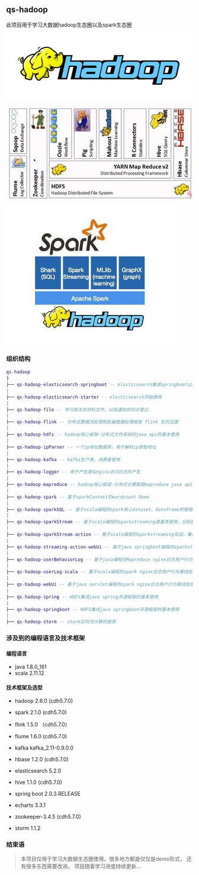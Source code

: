 ## qs-hadoop
  此项目用于学习大数据hadoop生态圈以及spark生态圈
  
![hadoop](qs-hadoop-file/images/hadoop.jpg)

![hadoop-Ecosphere](qs-hadoop-file/images/hadoop-Ecosphere.png)  

![spark-Ecosphere.jpg](qs-hadoop-file/images/spark-Ecosphere.jpg)  
  
### 组织结构

``` lua
qs-hadoop
├
├── qs-hadoop-elasticsearch-springboot -- elasticsearch集成springboot以及基本使用
|
├── qs-hadoop-elasticsearch-starter -- elasticsearch开始使用
|
├── qs-hadoop-file -- 学习相关的资料文件、以及遇到的坑点笔记
|
├── qs-hadoop-flink -- 分布式数据流处理和批量数据处理框架 flink 初次见面
|
├── qs-hadoop-hdfs -- hadoop核心框架-分布式文件系统的java api的基本使用
|
├── qs-hadoop-ipParser -- 一个ip地址数据库，用于解析ip获取地址
|
├── qs-hadoop-kafka -- kafka生产者、消费者使用
|
├── qs-hadoop-logger -- 用于产生类似nginx访问日志的产生
|
├── qs-hadoop-mapreduce -- hadoop核心框架-分布式计算框架mapreduce java api编程实现
|
├── qs-hadoop-spark -- 基于sparkContext的wordcount Demo
|
├── qs-hadoop-sparkSQL -- 基于scala编程的spark核心dataset、dataframe的使用以及hive on spark等使用
|
├── qs-hadoop-sparkStream -- 基于scala编程的sparkstreaming是基本使用，分别集成flume、kafka日志收集
|
├── qs-hadoop-sparkStream-action -- 基于scala编程的sparkstreaming实战，集成flume、kafka做实时流处理的日志分析项目实战
|
├── qs-hadoop-streaming-action-webUi -- 基于java springboot编程的sparkstreaming实战数据图像化展示web ui界面(echarts)
|
├── qs-hadoop-userBehaviorLog -- 基于java编程的Mapreduce nginx日志用户行为离线处理分析,统计nginx用户访问日志的os个数
|
├── qs-hadoop-userLog-scala -- 基于scala编程的spark nginx日志用户行为离线处理分析
|
├── qs-hadoop-webUi -- 基于java servlet编程的spark nginx日志用户行为离线处理分析的数据图像化展示web ui界面(echarts)
|
├── qs-hadoop-spring -- HDFS集成java spring开源框架的基本使用
|
├── qs-hadoop-springboot -- HDFS集成java springboot开源框架的基本使用
|
├── qs-hadoop-storm -- storm实时流计算的使用
``` 

### 涉及到的编程语言及技术框架
#### 编程语言
- java 1.8.0_161
- scala 2.11.12

#### 技术框架及选型
- hadoop 2.6.0 (cdh5.7.0)

- spark 2.1.0 (cdh5.7.0)

- flink 1.5.0 （cdh5.7.0）

- flume 1.6.0 (cdh5.7.0)

- kafka kafka_2.11-0.9.0.0

- hbase 1.2.0 (cdh5.7.0)

- elasticsearch 5.2.0

- hive 1.1.0 (cdh5.7.0)

- spring boot 2.0.3.RELEASE

- echarts 3.3.1

- zookeeper-3.4.5 (cdh5.7.0)

- storm 1.1.2

### 结束语
> 本项目仅用于学习大数据生态圈使用，很多地方都是仅仅是demo形式，
> 还有很多东西需要改进。
> 项目随着学习进度持续更新...